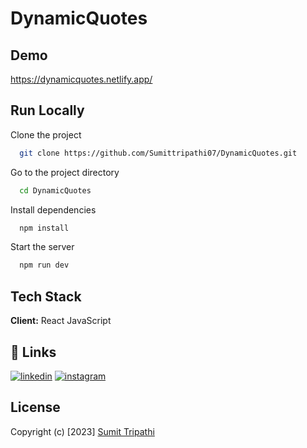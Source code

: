 # DynamicQuotes

## Demo
https://dynamicquotes.netlify.app/



## Run Locally

Clone the project

```bash
  git clone https://github.com/Sumittripathi07/DynamicQuotes.git
```

Go to the project directory

```bash
  cd DynamicQuotes
```

Install dependencies

```bash
  npm install
```

Start the server

```bash
  npm run dev
```


## Tech Stack

**Client:** React JavaScript



## 🔗 Links
[![linkedin](https://img.shields.io/badge/linkedin-0A66C2?style=for-the-badge&logo=linkedin&logoColor=white)](https://www.linkedin.com/in/sumit-tripathi-932bb31b5/)
[![instagram](https://img.shields.io/badge/Instagram-E4405F?style=for-the-badge&logo=instagram&logoColor=white)](https://www.instagram.com/sumittripathi07/)


## License
Copyright (c) [2023] [Sumit Tripathi](https://github.com/Sumittripathi07)
